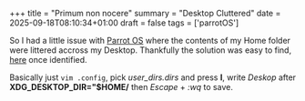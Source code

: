 +++
title = "Primum non nocere"
summary = "Desktop Cluttered"
date = 2025-09-18T08:10:34+01:00
draft = false
tags = ['parrotOS']

So I had a little issue with [Parrot OS](https://www.parrotsec.org/) where the contents of my Home folder were littered accross my Desktop.
Thankfully the solution was easy to find, [here](forums.linuxmint.com/viewtopic.php?t=222560) once identified.

Basically just `vim .config`, pick *user_dirs.dirs* and press **I**, write *Deskop* after **XDG_DESKTOP_DIR="$HOME/** then  *Escape* + *:wq* to save.
